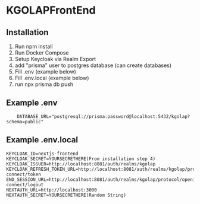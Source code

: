# KGOLAPFrontEnd

## Installation

 1. Run npm install
 2. Run Docker Compose
 3. Setup Keycloak via Realm Export
 4. add "prisma" user to postgres database (can create databases)
 5. Fill .env (example below)
 6. Fill .env.local (example below)
 7. run npx prisma db push

## Example .env
```
    DATABASE_URL="postgresql://prisma:password@localhost:5432/kgolap?schema=public"
```

## Example .env.local

    KEYCLOAK_ID=nextjs-frontend
    KEYCLOAK_SECRET=YOURSECRETHERE(From installation step 4)
    KEYCLOAK_ISSUER=http://localhost:8081/auth/realms/kgolap
    KEYCLOAK_REFRESH_TOKEN_URL=http://localhost:8081/auth/realms/kgolap/protocol/openid-connect/token
    END_SESSION_URL=http://localhost:8081/auth/realms/kgolap/protocol/openid-connect/logout
    NEXTAUTH_URL=http://localhost:3000
    NEXTAUTH_SECRET=YOURSECRETHERE(Random String)


